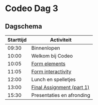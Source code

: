 # Codeo Dag 3

## Dagschema

| Starttijd | Activiteit                  |
|-----------|-----------------------------| 
| 09:30     | Binnenlopen                 |
| 10:00     | Welkom bij Codeo            |
| 10:05     | [Form elements]             |
| 11:05     | [Form interactivity]        |
| 12:00     | Lunch en spelletjes         |
| 13:00     | [Final Assignment (part 1)] |
| 15:30     | Presentaties en afronding   |

[Form elements]: ./01-form-elements.html
[Form interactivity]: ./02-form-interactivity.html
[Final Assignment (part 1)]: ./../final-assigment/index.html
